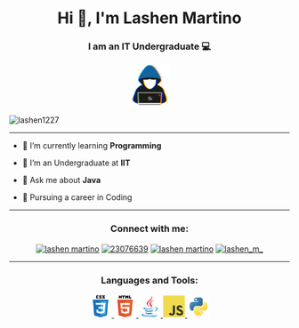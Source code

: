 <h1 align="center">Hi 👋, I'm Lashen Martino</h1>
<h3 align="center">I am an IT Undergraduate 💻</h3>

<p align="center"> <img src = "https://github.com/0xAbdulKhalid/0xAbdulKhalid/raw/main/assets/mdImages/about_me.gif" width = 75px /> </p>

<p align="left"> <img src="https://komarev.com/ghpvc/?username=lashen1227&label=Profile%20views&color=0e75b6&style=flat" alt="lashen1227" /> </p>

---

- 🌱 I’m currently learning **Programming**

- 🤝 I’m an Undergraduate at **IIT**

- 💬 Ask me about **Java**

- 🚀 Pursuing a career in Coding

---

<h3 align="center">Connect with me:</h3>
<p align="center">
<a href="https://linkedin.com/in/lashen-martino" target="blank"><img align="center" src="https://raw.githubusercontent.com/rahuldkjain/github-profile-readme-generator/master/src/images/icons/Social/linked-in-alt.svg" alt="lashen martino" height="30" width="40" /></a>
<a href="https://stackoverflow.com/users/23076639" target="blank"><img align="center" src="https://raw.githubusercontent.com/rahuldkjain/github-profile-readme-generator/master/src/images/icons/Social/stack-overflow.svg" alt="23076639" height="30" width="40" /></a>
<a href="https://fb.com/lashen martino" target="blank"><img align="center" src="https://raw.githubusercontent.com/rahuldkjain/github-profile-readme-generator/master/src/images/icons/Social/facebook.svg" alt="lashen martino" height="30" width="40" /></a>
<a href="https://instagram.com/lashen_m_" target="blank"><img align="center" src="https://raw.githubusercontent.com/rahuldkjain/github-profile-readme-generator/master/src/images/icons/Social/instagram.svg" alt="lashen_m_" height="30" width="40" /></a>
</p>

---

<h3 align="center">Languages and Tools:</h3>
<p align="center"> <a href="https://www.w3schools.com/css/" target="_blank" rel="noreferrer"> <img src="https://raw.githubusercontent.com/devicons/devicon/master/icons/css3/css3-original-wordmark.svg" alt="css3" width="40" height="40"/> </a> <a href="https://www.w3.org/html/" target="_blank" rel="noreferrer"> <img src="https://raw.githubusercontent.com/devicons/devicon/master/icons/html5/html5-original-wordmark.svg" alt="html5" width="40" height="40"/> </a> <a href="https://www.java.com" target="_blank" rel="noreferrer"> <img src="https://raw.githubusercontent.com/devicons/devicon/master/icons/java/java-original.svg" alt="java" width="40" height="40"/> </a> <a href="https://developer.mozilla.org/en-US/docs/Web/JavaScript" target="_blank" rel="noreferrer"> <img src="https://raw.githubusercontent.com/devicons/devicon/master/icons/javascript/javascript-original.svg" alt="javascript" width="40" height="40"/> </a> <a href="https://www.python.org" target="_blank" rel="noreferrer"> <img src="https://raw.githubusercontent.com/devicons/devicon/master/icons/python/python-original.svg" alt="python" width="40" height="40"/> </a> </p>
